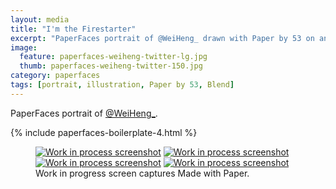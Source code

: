 ```yaml
---
layout: media
title: "I'm the Firestarter"
excerpt: "PaperFaces portrait of @WeiHeng_ drawn with Paper by 53 on an iPad."
image: 
  feature: paperfaces-weiheng-twitter-lg.jpg
  thumb: paperfaces-weiheng-twitter-150.jpg
category: paperfaces
tags: [portrait, illustration, Paper by 53, Blend]
---
```


PaperFaces portrait of <a href="http://twitter.com/WeiHeng_">@WeiHeng_</a>.

{% include paperfaces-boilerplate-4.html %}

<figure class="third">
	<a href="{{ site.url }}/images/paperfaces-weiheng-process-1-lg.jpg"><img src="{{ site.url }}/images/paperfaces-weiheng-process-1-600.jpg" alt="Work in process screenshot"></a>
	<a href="{{ site.url }}/images/paperfaces-weiheng-process-2-lg.jpg"><img src="{{ site.url }}/images/paperfaces-weiheng-process-2-600.jpg" alt="Work in process screenshot"></a>
	<a href="{{ site.url }}/images/paperfaces-weiheng-process-3-lg.jpg"><img src="{{ site.url }}/images/paperfaces-weiheng-process-3-600.jpg" alt="Work in process screenshot"></a>
	<a href="{{ site.url }}/images/paperfaces-weiheng-process-4-lg.jpg"><img src="{{ site.url }}/images/paperfaces-weiheng-process-4-600.jpg" alt="Work in process screenshot"></a>
	<figcaption>Work in progress screen captures Made with Paper.</figcaption>
</figure>